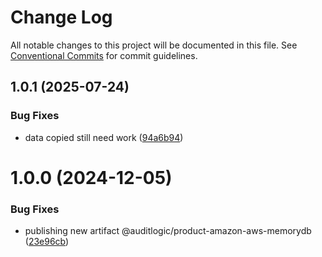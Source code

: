 # Change Log

All notable changes to this project will be documented in this file.
See [Conventional Commits](https://conventionalcommits.org) for commit guidelines.

## 1.0.1 (2025-07-24)


### Bug Fixes

* data copied still need work ([94a6b94](https://github.com/zerobias-org/product/commit/94a6b942fb0516367548599d739529536132755a))





# 1.0.0 (2024-12-05)


### Bug Fixes

* publishing new artifact @auditlogic/product-amazon-aws-memorydb ([23e96cb](https://github.com/auditlogic/product/commit/23e96cb2d6d81c97bca16098f079ddbff85a5787))
